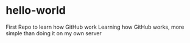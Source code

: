 # hello-world
First Repo to learn how GitHub work
Learning how GitHub works, more simple than doing it on my own server
